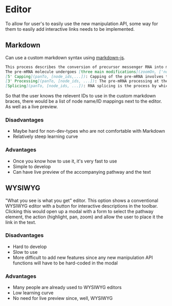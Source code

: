 # Editor
To allow for user's to easily use the new manipulation API, some way for them to easily add interactive links needs to be implemented.

## Markdown
Can use a custom markdown syntax using [markdown-js](https://github.com/evilstreak/markdown-js).

```markdown
This process describes the conversion of precursor messenger RNA into mature messenger RNA (mRNA).
The pre-mRNA molecule undergoes [three main modifications](zoomOn, ['node1', 'node2', 'node3']). These modifications are [5' capping](highlightOn, 'node_id'), [3' polyadenylation](highlightOn, nod_id), and [RNA splicing](highlightOn, node_id), which occur in the cell nucleus before the RNA is translated.
[5' Capping](panTo, [node_ids,...]): Capping of the pre-mRNA involves the addition of 7-methylguanosine (m7G) to the 5' end. The cap protects the 5' end of the primary RNA transcript from attack by ribonucleases that have specificity to the 3'5' phosphodiester bonds.
[3' Processing](panTo, [node_ids, ...]): The pre-mRNA processing at the 3' end of the RNA molecule involves cleavage of its 3' end and then the addition of about 200 adenine residues to form a poly(A) tail. As the poly(A) tails is synthesised, it binds multiple copies of poly(A) binding protein, which protects the 3'end from ribonuclease digestion.
[Splicing](panTo, [node_ids, ...]): RNA splicing is the process by which introns, regions of RNA that do not code for protein, are removed from the pre-mRNA and the remaining exons connected to re-form a single continuous molecule.
```

So that the user knows the relevent IDs to use in the custom markdown braces, there would be a list of node name/ID mappings next to the editor. As well as a live preview.

### Disadvantages
- Maybe hard for non-dev-types who are not comfortable with Markdown
- Relatively steep learning curve

### Advantages
- Once you know how to use it, it's very fast to use
- Simple to develop
- Can have live preview of the accompanying pathway and the text

## WYSIWYG

"What you see is what you get" editor. This option shows a conventional WYSIWYG editor with a button for interactive descriptions in the toolbar. Clicking this would open up a modal with a form to select the pathway element, the action (highlight, pan, zoom) and allow the user to place it the link in the text.

### Disadvantages
- Hard to develop
- Slow to use
- More difficult to add new features since any new manipulation API functions will have to be hard-coded in the modal

### Advantages
- Many people are already used to WYSIWYG editors
- Low learning curve
- No need for live preview since, well, WYSIWYG
